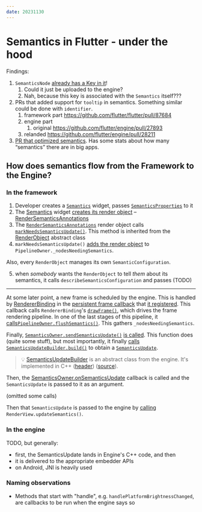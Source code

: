 ```yaml
---
date: 20231130
---
```


# Semantics in Flutter - under the hood

Findings:

1. `SemanticsNode` [already has a Key in it](https://github.com/flutter/flutter/blob/6673fe5cb14aebc14b975d3922ee58ac05c449b7/packages/flutter/lib/src/semantics/semantics.dart#L1704-L1708C17)!
   1. Could it just be uploaded to the engine?
   2. Nah, because this key is associated with the `Semantics` itself???
2. PRs that added support for `tooltip` in semantics. Something similar could be done with `identifier`.
   1. framework part https://github.com/flutter/flutter/pull/87684
   2. engine part
      1. original https://github.com/flutter/engine/pull/27893
   3. relanded https://github.com/flutter/engine/pull/28211
3. [PR that optimized semantics](https://github.com/flutter/flutter/pull/104281). Has some stats about how many “semantics” there are in big apps.

## How does semantics flow from the Framework to the Engine?

### In the framework

1. Developer creates a [`Semantics`][Semantics] widget, passes
   [`SemanticsProperties`][SemanticsProperties] to it
2. The [Semantics] widget [creates its render object][Semantics renderobject]
   – [RenderSemanticsAnnotations]
3. The [`RenderSemanticsAnnotations`][RenderSemanticsAnnotations] render object calls [`markNeedsSemanticsUpdate()`](https://api.flutter.dev/flutter/rendering/RenderObject/markNeedsSemanticsUpdate.html). This method is inherited from the [RenderObject] abstract class
4. `markNeedsSemanticsUpdate()` [adds the render object](https://github.com/flutter/flutter/blob/c0b21b16ef84cad520af81bf3431a928a05f3335/packages/flutter/lib/src/rendering/object.dart#L3598) to `PipelineOwner._nodesNeedingSemantics`.

Also, every `RenderObject` manages its own `SemanticConfiguration`.

5. when _somebody_ wants the `RenderObject` to tell _them_ about its semantics,
   it calls `describeSemanticsConfiguration` and passes (TODO)

---

At some later point, a new frame is scheduled by the engine. This is handled by [RendererBinding] in the [persistent frame callback](https://github.com/flutter/flutter/blob/3.16.0/packages/flutter/lib/src/rendering/binding.dart#L456-L459) that [it registered](https://github.com/flutter/flutter/blob/3.16.0/packages/flutter/lib/src/rendering/binding.dart#L46). This callback calls `RendererBinding`'s [`drawFrame()`][drawFrame], which drives the frame rendering pipeline. In one of the last stages of this pipeline, it [calls](https://github.com/flutter/flutter/blob/cb9a3f698c7d68fb6ebf1a91364c32d881ec5e3e/packages/flutter/lib/src/rendering/binding.dart#L589)[`PipelineOwner.flushSemantics()`][flushSemantics]. This gathers `_nodesNeedingSemantics`.

Finally, [`SemanticsOwner.sendSemanticsUpdate()`][sendSemanticsUpdates] [is called](https://github.com/flutter/flutter/blob/c0b21b16ef84cad520af81bf3431a928a05f3335/packages/flutter/lib/src/rendering/object.dart#L1306). This function does (quite some stuff), but most importantly, it finally [calls](https://github.com/flutter/flutter/blob/e33d4b86270e3c012ba13d68d6e90f2eabc4912b/packages/flutter/lib/src/semantics/semantics.dart#L3418) [`SemanticsUpdateBuilder.build()`][SBU build] to obtain a [`SemanticsUpdate`][SemanticsUpdate].

> 💡 [SemanticsUpdateBuilder] is an abstract class from the engine. It's
> implemented in C++
> ([header](https://github.com/flutter/engine/blob/3.16.0/lib/ui/semantics/semantics_update_builder.h#L18))
> ([source](https://github.com/flutter/engine/blob/3.16.0/lib/ui/semantics/semantics_update_builder.cc#L133)).

Then, the [SemanticsOwner.onSemanticsUpdate](https://github.com/flutter/flutter/blob/3.16.0/packages/flutter/lib/src/semantics/semantics.dart#L3257) callback is called and the `SemanticsUpdate` is passed to it as an argument.

(omitted some calls)

Then that `SemanticsUpdate` is passed to the engine by
[calling](https://github.com/flutter/flutter/blob/3.16.0/packages/flutter/lib/src/rendering/binding.dart#L244-L246)
`RenderView.updateSemantics()`.

### In the engine

TODO, but generally:

- first, the SemanticsUpdate lands in Engine's C++ code, and then
- it is delivered to the appropriate embedder APIs
- on Android, JNI is heavily used

### Naming observations

- Methods that start with "handle", e.g. `handlePlatformBrightnessChanged`, are
  callbacks to be run when the engine says so

[Semantics]: https://api.flutter.dev/flutter/widgets/Semantics-class.html
[SemanticsProperties]: https://api.flutter.dev/flutter/semantics/SemanticsProperties-class.html
[Semantics renderobject]: https://github.com/flutter/flutter/blob/3.16.0/packages/flutter/lib/src/widgets/basic.dart#L7307-L7317
[RenderSemanticsAnnotations]: https://api.flutter.dev/flutter/rendering/RenderSemanticsAnnotations-class.html
[SemanticsNode]: https://api.flutter.dev/flutter/semantics/SemanticsNode-class.html
[SemanticsUpdateBuilder]: https://api.flutter.dev/flutter/dart-ui/SemanticsUpdateBuilder-class.html
[SemanticsUpdateBuilder code]: https://github.com/flutter/engine/blob/3.16.0/lib/ui/semantics.dart#L703
[RenderObject]: https://api.flutter.dev/flutter/rendering/RenderObject-class.html
[RendererBinding]: https://api.flutter.dev/flutter/rendering/RendererBinding-mixin.html
[drawFrame]: https://github.com/flutter/flutter/blob/3.16.0/packages/flutter/lib/src/rendering/binding.dart#L590
[flushSemantics]: https://github.com/flutter/flutter/blob/3.16.0/packages/flutter/lib/src/rendering/object.dart#L1259
[sendSemanticsUpdates]: https://api.flutter.dev/flutter/semantics/SemanticsOwner/sendSemanticsUpdate.html
[SBU build]: https://github.com/flutter/engine/blob/3.16.0/lib/ui/semantics.dart#L848
[SemanticsUpdate]: https://github.com/flutter/engine/blob/3.16.0/lib/ui/semantics.dart#L1029
